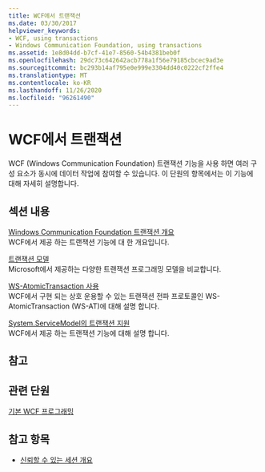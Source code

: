 ```yaml
---
title: WCF에서 트랜잭션
ms.date: 03/30/2017
helpviewer_keywords:
- WCF, using transactions
- Windows Communication Foundation, using transactions
ms.assetid: 1e8d04dd-b7cf-41e7-8560-54b4381beb0f
ms.openlocfilehash: 29dc73c642642acb778a1f56e79185cbcec9ad3e
ms.sourcegitcommit: bc293b14af795e0e999e3304dd40c0222cf2ffe4
ms.translationtype: MT
ms.contentlocale: ko-KR
ms.lasthandoff: 11/26/2020
ms.locfileid: "96261490"
---
```

# <a name="transactions-in-wcf"></a>WCF에서 트랜잭션

WCF (Windows Communication Foundation) 트랜잭션 기능을 사용 하면 여러 구성 요소가 동시에 데이터 작업에 참여할 수 있습니다. 이 단원의 항목에서는 이 기능에 대해 자세히 설명합니다.  
  
## <a name="in-this-section"></a>섹션 내용  

 [Windows Communication Foundation 트랜잭션 개요](transactions-overview.md)  
 WCF에서 제공 하는 트랜잭션 기능에 대 한 개요입니다.  
  
 [트랜잭션 모델](transaction-models.md)  
 Microsoft에서 제공하는 다양한 트랜잭션 프로그래밍 모델을 비교합니다.  
  
 [WS-AtomicTransaction 사용](using-ws-atomictransaction.md)  
 WCF에서 구현 되는 상호 운용할 수 있는 트랜잭션 전파 프로토콜인 WS-AtomicTransaction (WS-AT)에 대해 설명 합니다.  
  
 [System.ServiceModel의 트랜잭션 지원](transactional-support-in-system-servicemodel.md)  
 WCF에서 제공 하는 트랜잭션 기능에 대해 설명 합니다.  
  
## <a name="reference"></a>참고  
  
## <a name="related-sections"></a>관련 단원  

 [기본 WCF 프로그래밍](../basic-wcf-programming.md)  
  
## <a name="see-also"></a>참고 항목

- [신뢰할 수 있는 세션 개요](reliable-sessions-overview.md)
